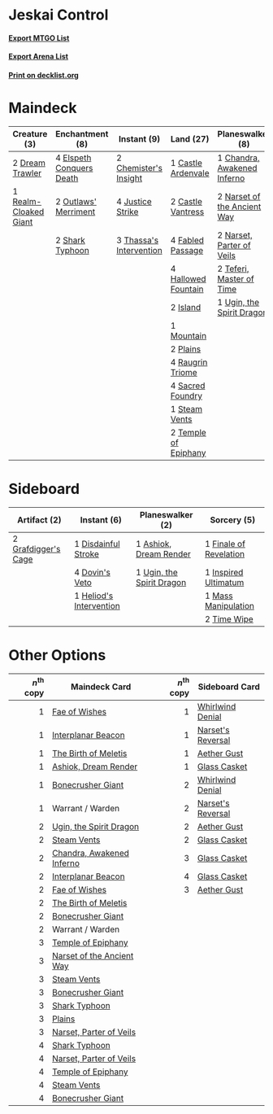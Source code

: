 # Jeskai Control

#### [Export MTGO List](../collection/Jeskai%20Control/Jeskai%20Control.txt)
#### [Export Arena List](../collection/Jeskai%20Control/Jeskai%20Control_arena.txt)
#### [Print on decklist.org](http://decklist.org/?deckmain=1%09Castle%20Ardenvale%0A2%09Castle%20Vantress%0A1%09Chandra,%20Awakened%20Inferno%0A2%09Chemister's%20Insight%0A4%09Deafening%20Clarion%0A2%09Dream%20Trawler%0A4%09Elspeth%20Conquers%20Death%0A4%09Fabled%20Passage%0A4%09Hallowed%20Fountain%0A2%09Island%0A4%09Justice%20Strike%0A1%09Mountain%0A2%09Narset%20of%20the%20Ancient%20Way%0A2%09Narset,%20Parter%20of%20Veils%0A2%09Outlaws'%20Merriment%0A2%09Plains%0A4%09Raugrin%20Triome%0A1%09Realm-Cloaked%20Giant%0A4%09Sacred%20Foundry%0A2%09Shark%20Typhoon%0A1%09Shatter%20the%20Sky%0A1%09Steam%20Vents%0A2%09Teferi,%20Master%20of%20Time%0A2%09Temple%20of%20Epiphany%0A3%09Thassa's%20Intervention%0A1%09Ugin,%20the%20Spirit%20Dragon&deckside=1%09Ashiok,%20Dream%20Render%0A1%09Disdainful%20Stroke%0A4%09Dovin's%20Veto%0A1%09Finale%20of%20Revelation%0A2%09Grafdigger's%20Cage%0A1%09Heliod's%20Intervention%0A1%09Inspired%20Ultimatum%0A1%09Mass%20Manipulation%0A2%09Time%20Wipe%0A1%09Ugin,%20the%20Spirit%20Dragon)
# Maindeck

|                                          Creature (3)                                          |                                          Enchantment (8)                                          |                                           Instant (9)                                            |                                           Land (27)                                           |                                           Planeswalker (8)                                           |                                         Sorcery (5)                                          |
|------------------------------------------------------------------------------------------------|---------------------------------------------------------------------------------------------------|--------------------------------------------------------------------------------------------------|-----------------------------------------------------------------------------------------------|------------------------------------------------------------------------------------------------------|----------------------------------------------------------------------------------------------|
|2 [Dream Trawler](http://gatherer.wizards.com/Pages/Card/Details.aspx?multiverseid=476465)      |4 [Elspeth Conquers Death](http://gatherer.wizards.com/Pages/Card/Details.aspx?multiverseid=476264)|2 [Chemister's Insight](http://gatherer.wizards.com/Pages/Card/Details.aspx?multiverseid=452782)  |1 [Castle Ardenvale](http://gatherer.wizards.com/Pages/Card/Details.aspx?multiverseid=473200)  |1 [Chandra, Awakened Inferno](http://gatherer.wizards.com/Pages/Card/Details.aspx?multiverseid=466881)|4 [Deafening Clarion](http://gatherer.wizards.com/Pages/Card/Details.aspx?multiverseid=452915)|
|1 [Realm-Cloaked Giant](http://gatherer.wizards.com/Pages/Card/Details.aspx?multiverseid=472988)|2 [Outlaws' Merriment](http://gatherer.wizards.com/Pages/Card/Details.aspx?multiverseid=473160)    |4 [Justice Strike](http://gatherer.wizards.com/Pages/Card/Details.aspx?multiverseid=452932)       |2 [Castle Vantress](http://gatherer.wizards.com/Pages/Card/Details.aspx?multiverseid=473204)   |2 [Narset of the Ancient Way](http://gatherer.wizards.com/Pages/Card/Details.aspx?multiverseid=479715)|1 [Shatter the Sky](http://gatherer.wizards.com/Pages/Card/Details.aspx?multiverseid=476288)  |
|                                                                                                |2 [Shark Typhoon](http://gatherer.wizards.com/Pages/Card/Details.aspx?multiverseid=479587)         |3 [Thassa's Intervention](http://gatherer.wizards.com/Pages/Card/Details.aspx?multiverseid=476323)|4 [Fabled Passage](http://gatherer.wizards.com/Pages/Card/Details.aspx?multiverseid=473206)    |2 [Narset, Parter of Veils](http://gatherer.wizards.com/Pages/Card/Details.aspx?multiverseid=460988)  |                                                                                              |
|                                                                                                |                                                                                                   |                                                                                                  |4 [Hallowed Fountain](http://gatherer.wizards.com/Pages/Card/Details.aspx?multiverseid=97071)  |2 [Teferi, Master of Time](http://gatherer.wizards.com/Pages/Card/Details.aspx?multiverseid=489165)   |                                                                                              |
|                                                                                                |                                                                                                   |                                                                                                  |2 [Island](http://gatherer.wizards.com/Pages/Card/Details.aspx?multiverseid=439857)            |1 [Ugin, the Spirit Dragon](http://gatherer.wizards.com/Pages/Card/Details.aspx?multiverseid=391948)  |                                                                                              |
|                                                                                                |                                                                                                   |                                                                                                  |1 [Mountain](http://gatherer.wizards.com/Pages/Card/Details.aspx?multiverseid=439859)          |                                                                                                      |                                                                                              |
|                                                                                                |                                                                                                   |                                                                                                  |2 [Plains](http://gatherer.wizards.com/Pages/Card/Details.aspx?multiverseid=439856)            |                                                                                                      |                                                                                              |
|                                                                                                |                                                                                                   |                                                                                                  |4 [Raugrin Triome](http://gatherer.wizards.com/Pages/Card/Details.aspx?multiverseid=479771)    |                                                                                                      |                                                                                              |
|                                                                                                |                                                                                                   |                                                                                                  |4 [Sacred Foundry](http://gatherer.wizards.com/Pages/Card/Details.aspx?multiverseid=405106)    |                                                                                                      |                                                                                              |
|                                                                                                |                                                                                                   |                                                                                                  |1 [Steam Vents](http://gatherer.wizards.com/Pages/Card/Details.aspx?multiverseid=405109)       |                                                                                                      |                                                                                              |
|                                                                                                |                                                                                                   |                                                                                                  |2 [Temple of Epiphany](http://gatherer.wizards.com/Pages/Card/Details.aspx?multiverseid=442808)|                                                                                                      |                                                                                              |


# Sideboard

|                                         Artifact (2)                                         |                                           Instant (6)                                            |                                          Planeswalker (2)                                          |                                           Sorcery (5)                                           |
|----------------------------------------------------------------------------------------------|--------------------------------------------------------------------------------------------------|----------------------------------------------------------------------------------------------------|-------------------------------------------------------------------------------------------------|
|2 [Grafdigger's Cage](http://gatherer.wizards.com/Pages/Card/Details.aspx?multiverseid=278452)|1 [Disdainful Stroke](http://gatherer.wizards.com/Pages/Card/Details.aspx?multiverseid=420705)    |1 [Ashiok, Dream Render](http://gatherer.wizards.com/Pages/Card/Details.aspx?multiverseid=461155)   |1 [Finale of Revelation](http://gatherer.wizards.com/Pages/Card/Details.aspx?multiverseid=460978)|
|                                                                                              |4 [Dovin's Veto](http://gatherer.wizards.com/Pages/Card/Details.aspx?multiverseid=461120)         |1 [Ugin, the Spirit Dragon](http://gatherer.wizards.com/Pages/Card/Details.aspx?multiverseid=391948)|1 [Inspired Ultimatum](http://gatherer.wizards.com/Pages/Card/Details.aspx?multiverseid=479711)  |
|                                                                                              |1 [Heliod's Intervention](http://gatherer.wizards.com/Pages/Card/Details.aspx?multiverseid=476270)|                                                                                                    |1 [Mass Manipulation](http://gatherer.wizards.com/Pages/Card/Details.aspx?multiverseid=457186)   |
|                                                                                              |                                                                                                  |                                                                                                    |2 [Time Wipe](http://gatherer.wizards.com/Pages/Card/Details.aspx?multiverseid=461150)           |


# Other Options

|*n*<sup>th</sup> copy|                                           Maindeck Card                                            |*n*<sup>th</sup> copy|                                       Sideboard Card                                       |
|--------------------:|----------------------------------------------------------------------------------------------------|--------------------:|--------------------------------------------------------------------------------------------|
|                    1|[Fae of Wishes](http://gatherer.wizards.com/Pages/Card/Details.aspx?multiverseid=473006)            |                    1|[Whirlwind Denial](http://gatherer.wizards.com/Pages/Card/Details.aspx?multiverseid=476332) |
|                    1|[Interplanar Beacon](http://gatherer.wizards.com/Pages/Card/Details.aspx?multiverseid=461174)       |                    1|[Narset's Reversal](http://gatherer.wizards.com/Pages/Card/Details.aspx?multiverseid=460989)|
|                    1|[The Birth of Meletis](http://gatherer.wizards.com/Pages/Card/Details.aspx?multiverseid=476256)     |                    1|[Aether Gust](http://gatherer.wizards.com/Pages/Card/Details.aspx?multiverseid=466796)      |
|                    1|[Ashiok, Dream Render](http://gatherer.wizards.com/Pages/Card/Details.aspx?multiverseid=461155)     |                    1|[Glass Casket](http://gatherer.wizards.com/Pages/Card/Details.aspx?multiverseid=472977)     |
|                    1|[Bonecrusher Giant](http://gatherer.wizards.com/Pages/Card/Details.aspx?multiverseid=473077)        |                    2|[Whirlwind Denial](http://gatherer.wizards.com/Pages/Card/Details.aspx?multiverseid=476332) |
|                    1|Warrant / Warden                                                                                    |                    2|[Narset's Reversal](http://gatherer.wizards.com/Pages/Card/Details.aspx?multiverseid=460989)|
|                    2|[Ugin, the Spirit Dragon](http://gatherer.wizards.com/Pages/Card/Details.aspx?multiverseid=391948)  |                    2|[Aether Gust](http://gatherer.wizards.com/Pages/Card/Details.aspx?multiverseid=466796)      |
|                    2|[Steam Vents](http://gatherer.wizards.com/Pages/Card/Details.aspx?multiverseid=405109)              |                    2|[Glass Casket](http://gatherer.wizards.com/Pages/Card/Details.aspx?multiverseid=472977)     |
|                    2|[Chandra, Awakened Inferno](http://gatherer.wizards.com/Pages/Card/Details.aspx?multiverseid=466881)|                    3|[Glass Casket](http://gatherer.wizards.com/Pages/Card/Details.aspx?multiverseid=472977)     |
|                    2|[Interplanar Beacon](http://gatherer.wizards.com/Pages/Card/Details.aspx?multiverseid=461174)       |                    4|[Glass Casket](http://gatherer.wizards.com/Pages/Card/Details.aspx?multiverseid=472977)     |
|                    2|[Fae of Wishes](http://gatherer.wizards.com/Pages/Card/Details.aspx?multiverseid=473006)            |                    3|[Aether Gust](http://gatherer.wizards.com/Pages/Card/Details.aspx?multiverseid=466796)      |
|                    2|[The Birth of Meletis](http://gatherer.wizards.com/Pages/Card/Details.aspx?multiverseid=476256)     |                     |                                                                                            |
|                    2|[Bonecrusher Giant](http://gatherer.wizards.com/Pages/Card/Details.aspx?multiverseid=473077)        |                     |                                                                                            |
|                    2|Warrant / Warden                                                                                    |                     |                                                                                            |
|                    3|[Temple of Epiphany](http://gatherer.wizards.com/Pages/Card/Details.aspx?multiverseid=442808)       |                     |                                                                                            |
|                    3|[Narset of the Ancient Way](http://gatherer.wizards.com/Pages/Card/Details.aspx?multiverseid=479715)|                     |                                                                                            |
|                    3|[Steam Vents](http://gatherer.wizards.com/Pages/Card/Details.aspx?multiverseid=405109)              |                     |                                                                                            |
|                    3|[Bonecrusher Giant](http://gatherer.wizards.com/Pages/Card/Details.aspx?multiverseid=473077)        |                     |                                                                                            |
|                    3|[Shark Typhoon](http://gatherer.wizards.com/Pages/Card/Details.aspx?multiverseid=479587)            |                     |                                                                                            |
|                    3|[Plains](http://gatherer.wizards.com/Pages/Card/Details.aspx?multiverseid=439856)                   |                     |                                                                                            |
|                    3|[Narset, Parter of Veils](http://gatherer.wizards.com/Pages/Card/Details.aspx?multiverseid=460988)  |                     |                                                                                            |
|                    4|[Shark Typhoon](http://gatherer.wizards.com/Pages/Card/Details.aspx?multiverseid=479587)            |                     |                                                                                            |
|                    4|[Narset, Parter of Veils](http://gatherer.wizards.com/Pages/Card/Details.aspx?multiverseid=460988)  |                     |                                                                                            |
|                    4|[Temple of Epiphany](http://gatherer.wizards.com/Pages/Card/Details.aspx?multiverseid=442808)       |                     |                                                                                            |
|                    4|[Steam Vents](http://gatherer.wizards.com/Pages/Card/Details.aspx?multiverseid=405109)              |                     |                                                                                            |
|                    4|[Bonecrusher Giant](http://gatherer.wizards.com/Pages/Card/Details.aspx?multiverseid=473077)        |                     |                                                                                            |

